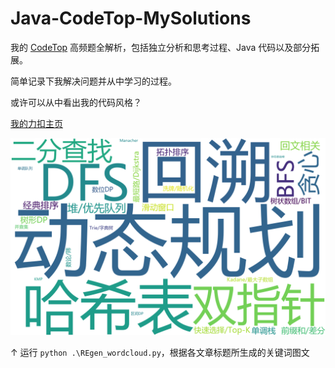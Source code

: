 # Java-CodeTop-MySolutions
我的 [CodeTop](https://codetop.cc/home) 高频题全解析，包括独立分析和思考过程、Java 代码以及部分拓展。

简单记录下我解决问题并从中学习的过程。

或许可以从中看出我的代码风格？

[我的力扣主页](https://leetcode.cn/u/6racious-vaughanr63/)

![00](images/00.png)

↑ 运行 `python .\REgen_wordcloud.py`，根据各文章标题所生成的关键词图文
